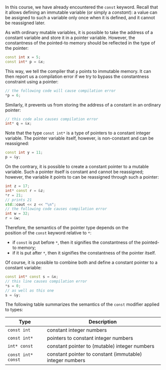 In this course, we have already encountered the `const` keyword.
Recall that it allows defining an immutable variable (or simply a _constant_): 
a value can be assigned to such a variable only once when it is defined,
and it cannot be reassigned later. 

As with ordinary mutable variables, it is possible to take the address of 
a constant variable and store it in a pointer variable.
However, the constantness of the pointed-to memory should be reflected 
in the type of the pointer:

```c++
const int x = 5;
const int* p = &x;
```

This way, we tell the compiler that `p` points to immutable memory.
It can then report us a compilation error if we try to
bypass the constantness constraint using a pointer:

```c++
// the following code will cause compilation error
*p = 6;
```

Similarly, it prevents us from storing the address of a constant
in an ordinary pointer:

```c++
// this code also causes compilation error
int* q = &x;
```

Note that the type `const int*` is a type of pointers to a constant integer variable.
The pointer variable itself, however, is non-constant and can be reassigned:

```c++
const int y = 11;
p = &y;
```

On the contrary, it is possible to create a constant pointer to a mutable variable.
Such a pointer itself is constant and cannot be reassigned; 
however, the variable it points to can be reassigned through such a pointer:

```c++
int z = 17;
int* const r = &z;
*r = 21;
// prints 21
std::cout << z << "\n";
// the following code causes compilation error
int w = 32;
r = &w;
```

Therefore, the semantics of the pointer type depends on the  
position of the `const` keyword relative to `*`:
- if `const` is put before `*`, then it signifies the constantness of the pointed-to memory;
- if it is put after `*`, then it signifies the constantness of the pointer itself. 

Of course, it is possible to combine both and define a constant pointer to a constant variable:

```c++
const int* const s = &x;
// this line causes compilation error
*s = 0;
// as well as this one
s = &y;
```

The following table summarizes the semantics of the `const` modifier applied to types:


| Type                  | Description                                              |
|-----------------------|----------------------------------------------------------|
| `const int`           | constant integer numbers                                 |
| `const int*`          | pointers to constant integer numbers                     |
| `int* const`          | constant pointer to (mutable) integer numbers            |
| `const int* const`    | constant pointer to constant (immutable) integer numbers |

